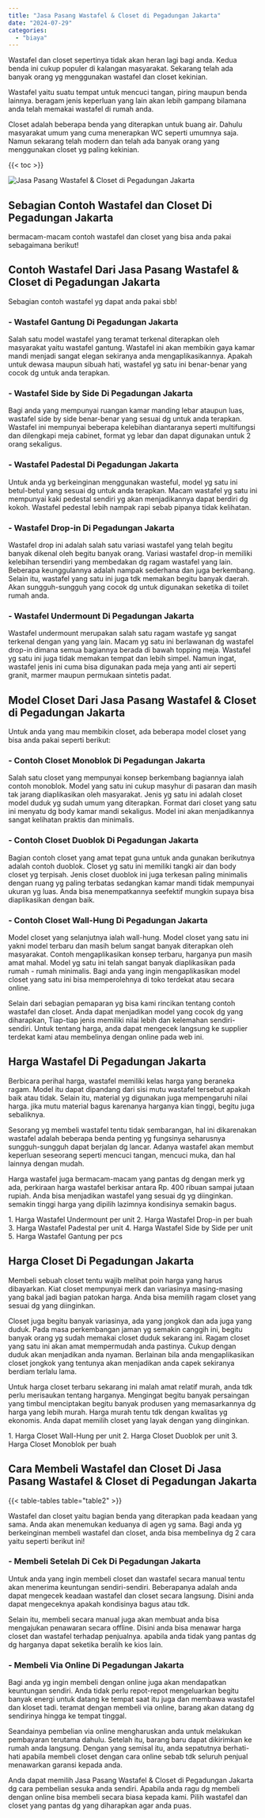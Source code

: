 ```yaml
---
title: "Jasa Pasang Wastafel & Closet di Pegadungan Jakarta"
date: "2024-07-29"
categories: 
  - "biaya"
---
```


Wastafel dan closet sepertinya tidak akan heran lagi bagi anda. Kedua benda ini cukup populer di kalangan masyarakat. Sekarang telah ada banyak orang yg menggunakan wastafel dan closet kekinian.

Wastafel yaitu suatu tempat untuk mencuci tangan, piring maupun benda lainnya. beragam jenis keperluan yang lain akan lebih gampang bilamana anda telah memakai wastafel di rumah anda.

Closet adalah beberapa benda yang diterapkan untuk buang air. Dahulu masyarakat umum yang cuma menerapkan WC seperti umumnya saja. Namun sekarang telah modern dan telah ada banyak orang yang menggunakan closet yg paling kekinian.

{{< toc >}}

![Jasa Pasang Wastafel & Closet di Pegadungan Jakarta](/images/wastafel-closet-murah43.png)

## Sebagian Contoh Wastafel dan Closet Di Pegadungan Jakarta

bermacam-macam contoh wastafel dan closet yang bisa anda pakai sebagaimana berikut!

## Contoh Wastafel Dari Jasa Pasang Wastafel & Closet di Pegadungan Jakarta

Sebagian contoh wastafel yg dapat anda pakai sbb!

### \- Wastafel Gantung Di Pegadungan Jakarta

Salah satu model wastafel yang teramat terkenal diterapkan oleh masyarakat yaitu wastafel gantung. Wastafel ini akan membikin gaya kamar mandi menjadi sangat elegan sekiranya anda mengaplikasikannya. Apakah untuk dewasa maupun sibuah hati, wastafel yg satu ini benar-benar yang cocok dg untuk anda terapkan.

### \- Wastafel Side by Side Di Pegadungan Jakarta

Bagi anda yang mempunyai ruangan kamar manding lebar ataupun luas, wastafel side by side benar-benar yang sesuai dg untuk anda terapkan. Wastafel ini mempunyai beberapa kelebihan diantaranya seperti multifungsi dan dilengkapi meja cabinet, format yg lebar dan dapat digunakan untuk 2 orang sekaligus.

### \- Wastafel Padestal Di Pegadungan Jakarta

Untuk anda yg berkeinginan menggunakan wasteful, model yg satu ini betul-betul yang sesuai dg untuk anda terapkan. Macam wastafel yg satu ini mempunyai kaki pedestal sendiri yg akan menjadikannya dapat berdiri dg kokoh. Wastafel pedestal lebih nampak rapi sebab pipanya tidak kelihatan.

### \- Wastafel Drop-in Di Pegadungan Jakarta

Wastafel drop ini adalah salah satu variasi wastafel yang telah begitu banyak dikenal oleh begitu banyak orang. Variasi wastafel drop-in memiliki kelebihan tersendiri yang membedakan dg ragam wastafel yang lain. Beberapa keunggulannya adalah nampak sederhana dan juga berkembang. Selain itu, wastafel yang satu ini juga tdk memakan begitu banyak daerah. Akan sungguh-sungguh yang cocok dg untuk digunakan seketika di toilet rumah anda.

### \- Wastafel Undermount Di Pegadungan Jakarta

Wastafel undermount merupakan salah satu ragam wastafe yg sangat terkenal dengan yang yang lain. Macam yg satu ini berlawanan dg wastafel drop-in dimana semua bagiannya berada di bawah topping meja. Wastafel yg satu ini juga tidak memakan tempat dan lebih simpel. Namun ingat, wastafel jenis ini cuma bisa digunakan pada meja yang anti air seperti granit, marmer maupun permukaan sintetis padat.

## Model Closet Dari Jasa Pasang Wastafel & Closet di Pegadungan Jakarta

Untuk anda yang mau membikin closet, ada beberapa model closet yang bisa anda pakai seperti berikut:

### \- Contoh Closet Monoblok Di Pegadungan Jakarta

Salah satu closet yang mempunyai konsep berkembang bagiannya ialah contoh monoblok. Model yang satu ini cukup masyhur di pasaran dan masih tak jarang diaplikasikan oleh masyarakat. Jenis yg satu ini adalah closet model duduk yg sudah umum yang diterapkan. Format dari closet yang satu ini menyatu dg body kamar mandi sekaligus. Model ini akan menjadikannya sangat kelihatan praktis dan minimalis.

### \- Contoh Closet Duoblok Di Pegadungan Jakarta

Bagian contoh closet yang amat tepat guna untuk anda gunakan berikutnya adalah contoh duoblok. Closet yg satu ini memiliki tangki air dan body closet yg terpisah. Jenis closet duoblok ini juga terkesan paling minimalis dengan ruang yg paling terbatas sedangkan kamar mandi tidak mempunyai ukuran yg luas. Anda bisa menempatkannya seefektif mungkin supaya bisa diaplikasikan dengan baik.

### \- Contoh Closet Wall-Hung Di Pegadungan Jakarta

Model closet yang selanjutnya ialah wall-hung. Model closet yang satu ini yakni model terbaru dan masih belum sangat banyak diterapkan oleh masyarakat. Contoh mengaplikasikan konsep terbaru, harganya pun masih amat mahal. Model yg satu ini telah sangat banyak diaplikasikan pada rumah - rumah minimalis. Bagi anda yang ingin mengaplikasikan model closet yang satu ini bisa memperolehnya di toko terdekat atau secara online.

Selain dari sebagian pemaparan yg bisa kami rincikan tentang contoh wastafel dan closet. Anda dapat menjadikan model yang cocok dg yang diharapkan, Tiap-tiap jenis memiliki nilai lebih dan kelemahan sendiri-sendiri. Untuk tentang harga, anda dapat mengecek langsung ke supplier terdekat kami atau membelinya dengan online pada web ini.

## Harga Wastafel Di Pegadungan Jakarta

Berbicara perihal harga, wastafel memiliki kelas harga yang beraneka ragam. Model itu dapat dipandang dari sisi mutu wastafel tersebut apakah baik atau tidak. Selain itu, material yg digunakan juga mempengaruhi nilai harga. jika mutu material bagus karenanya harganya kian tinggi, begitu juga sebaliknya.

Sesorang yg membeli wastafel tentu tidak sembarangan, hal ini dikarenakan wastafel adalah beberapa benda penting yg fungsinya seharusnya sungguh-sungguh dapat berjalan dg lancar. Adanya wastafel akan membut keperluan seseorang seperti mencuci tangan, mencuci muka, dan hal lainnya dengan mudah.

Harga wastafel juga bermacam-macam yang pantas dg dengan merk yg ada, perkiraan harga wastafel berkisar antara Rp. 400 ribuan sampai jutaan rupiah. Anda bisa menjadikan wastafel yang sesuai dg yg diinginkan. semakin tinggi harga yang dipilih lazimnya kondisinya semakin bagus.

1\. Harga Wastafel Undermount per unit 2. Harga Wastafel Drop-in per buah 3. Harga Wastafel Padestal per unit 4. Harga Wastafel Side by Side per unit 5. Harga Wastafel Gantung per pcs

## Harga Closet Di Pegadungan Jakarta

Membeli sebuah closet tentu wajib melihat poin harga yang harus dibayarkan. Kiat closet mempunyai merk dan variasinya masing-masing yang bakal jadi bagian patokan harga. Anda bisa memilih ragam closet yang sesuai dg yang diinginkan.

Closet juga begitu banyak variasinya, ada yang jongkok dan ada juga yang duduk. Pada masa perkembangan jaman yg semakin canggih ini, begitu banyak orang yg sudah memakai closet duduk sekarang ini. Ragam closet yang satu ini akan amat mempermudah anda pastinya. Cukup dengan duduk akan menjadikan anda nyaman. Berlainan bila anda mengaplikasikan closet jongkok yang tentunya akan menjadikan anda capek sekiranya berdiam terlalu lama.

Untuk harga closet terbaru sekarang ini malah amat relatif murah, anda tdk perlu merisaukan tentang harganya. Mengingat begitu banyak persaingan yang timbul menciptakan begitu banyak produsen yang memasarkannya dg harga yang lebih murah. Harga murah tentu tdk dengan kwalitas yg ekonomis. Anda dapat memilih closet yang layak dengan yang diinginkan.

1\. Harga Closet Wall-Hung per unit 2. Harga Closet Duoblok per unit 3. Harga Closet Monoblok per buah

## Cara Membeli Wastafel dan Closet Di Jasa Pasang Wastafel & Closet di Pegadungan Jakarta

{{< table-tables table="table2" >}}

Wastafel dan closet yaitu bagian benda yang diterapkan pada keadaan yang sama. Anda akan menemukan keduanya di agen yg sama. Bagi anda yg berkeinginan membeli wastafel dan closet, anda bisa membelinya dg 2 cara yaitu seperti berikut ini!

### \- Membeli Setelah Di Cek Di Pegadungan Jakarta

Untuk anda yang ingin membeli closet dan wastafel secara manual tentu akan menerima keuntungan sendiri-sendiri. Beberapanya adalah anda dapat mengecek keadaan wastafel dan closet secara langsung. Disini anda dapat mengeceknya apakah kondisinya bagus atau tdk.

Selain itu, membeli secara manual juga akan membuat anda bisa mengajukan penawaran secara offline. Disini anda bisa menawar harga closet dan wastafel terhadap penjualnya. apabila anda tidak yang pantas dg dg harganya dapat seketika beralih ke kios lain.

### \- Membeli Via Online Di Pegadungan Jakarta

Bagi anda yg ingin membeli dengan online juga akan mendapatkan keuntungan sendiri. Anda tidak perlu repot-repot mengeluarkan begitu banyak energi untuk datang ke tempat saat itu juga dan membawa wastafel dan kloset tadi. teramat dengan membeli via online, barang akan datang dg sendirinya hingga ke tempat tinggal.

Seandainya pembelian via online mengharuskan anda untuk melakukan pembayaran terutama dahulu. Setelah itu, barang baru dapat dikirimkan ke rumah anda langsung. Dengan yang semisal itu, anda sepatutnya berhati-hati apabila membeli closet dengan cara online sebab tdk seluruh penjual menawarkan garansi kepada anda.

Anda dapat memilih Jasa Pasang Wastafel & Closet di Pegadungan Jakarta dg cara pembelian sesuka anda sendiri. Apabila anda ragu dg membeli dengan online bisa membeli secara biasa kepada kami. Pilih wastafel dan closet yang pantas dg yang diharapkan agar anda puas.
